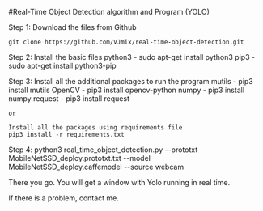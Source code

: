 #Real-Time Object Detection algorithm and Program (YOLO)

  Step 1:
    Download the files from Github

    git clone https://github.com/VJmix/real-time-object-detection.git

  Step 2:
    Install the basic files
    python3 - sudo apt-get install python3
    pip3 - sudo apt-get install python3-pip

  Step 3:
    Install all the  additional packages to run the program
    mutils - pip3 install mutils
    OpenCV - pip3 install opencv-python
    numpy - pip3 install numpy
    request - pip3 install request

    or

    Install all the packages using requirements file
    pip3 install -r requirements.txt

  Step 4:
    python3 real_time_object_detection.py --prototxt MobileNetSSD_deploy.prototxt.txt --model MobileNetSSD_deploy.caffemodel --source webcam

  There you go. You will get a window with Yolo running in real time.
  
  If there is a problem, contact me.


